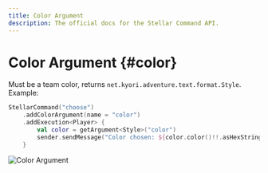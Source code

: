 ```yaml
---
title: Color Argument
description: The official docs for the Stellar Command API.
---
```


# Color Argument {#color}

Must be a team color, returns `net.kyori.adventure.text.format.Style`. Example:

```Kotlin
StellarCommand("choose")
    .addColorArgument(name = "color")
    .addExecution<Player> {
        val color = getArgument<Style>("color")
        sender.sendMessage("Color chosen: ${color.color()!!.asHexString()}")
    }
```

![Color Argument](https://cdn.lutto.dev/stellar/gifs/text/color.gif)